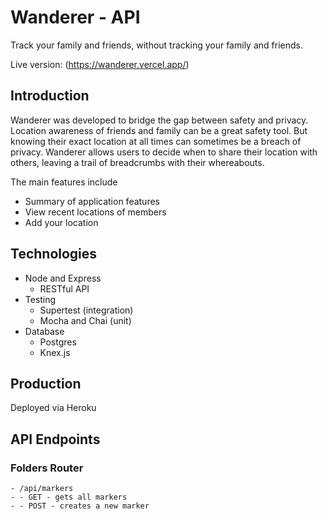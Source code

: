 # Wanderer - API

Track your family and friends, without tracking your family and friends.

Live version: (https://wanderer.vercel.app/)

## Introduction 

Wanderer was developed to bridge the gap between safety and privacy. Location awareness of friends and family can be a great safety tool. But knowing their exact location at all times can sometimes be a breach of privacy. Wanderer allows users to decide when to share their location with others, leaving a trail of breadcrumbs with their whereabouts.

The main features include 
* Summary of application features 
* View recent locations of members 
* Add your location


## Technologies

* Node and Express  
  * RESTful API 
* Testing 
  * Supertest (integration) 
  * Mocha and Chai (unit)
* Database 
  * Postgres
  * Knex.js 
  
## Production 

Deployed via Heroku

## API Endpoints


### Folders Router
```
- /api/markers
- - GET - gets all markers 
- - POST - creates a new marker
```
